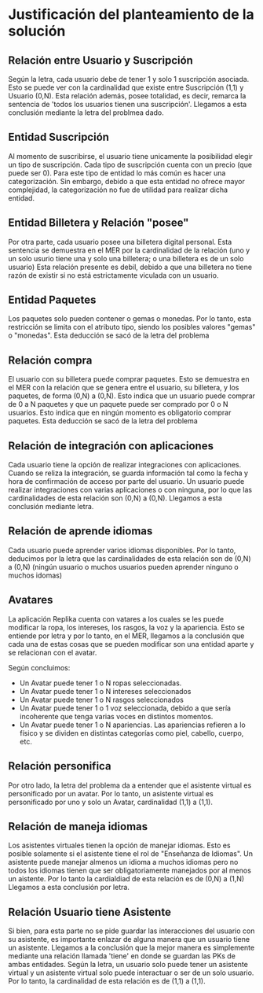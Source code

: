 # Justificación del planteamiento de la solución

## Relación entre Usuario y Suscripción
Según la letra, cada usuario debe de tener 1 y solo 1 suscripción asociada. Esto se puede ver con la cardinalidad que existe entre Suscripción (1,1) y Usuario (0,N). Esta relación además, posee totalidad, es decir, remarca la sentencia de 'todos los usuarios tienen una suscripción'.
Llegamos a esta conclusión mediante la letra del problmea dado.

## Entidad Suscripción
Al momento de suscribirse, el usuario tiene unicamente la posibilidad elegir un tipo de suscripción. Cada tipo de suscripción cuenta con un precio (que puede ser 0).
Para este tipo de entidad lo más común es hacer una categorización. Sin embargo, debido a que esta entidad no ofrece mayor complejidad, la categorización no fue de utilidad para realizar dicha entidad.

## Entidad Billetera y Relación "posee"
Por otra parte, cada usuario posee una billetera digital personal. Esta sentencia se demuestra en el MER por la cardinalidad de la relación (uno y un solo usurio tiene una y solo una billetera; o una billetera es de un solo usuario)
Esta relación presente es debil, debido a que una billetera no tiene razón de existir si no está estrictamente viculada con un usuario.

## Entidad Paquetes
Los paquetes solo pueden contener o gemas o monedas. Por lo tanto, esta restricción se limita con el atributo tipo, siendo los posibles valores "gemas" o "monedas".
Esta deducción se sacó de la letra del problema

## Relación compra
El usuario con su billetera puede comprar paquetes. Esto se demuestra en el MER con la relación que se genera entre el usuario, su billetera, y los paquetes, de forma (0,N) a (0,N). Esto indica que un usuario puede comprar de 0 a N paquetes y que un paquete puede ser comprado por 0 o N usuarios. Esto indica que en ningún momento es obligatorio comprar paquetes.
Esta deducción se sacó de la letra del problema

## Relación de integración con aplicaciones
Cada usuario tiene la opción de realizar integraciones con aplicaciones. Cuando se reliza la integración, se guarda información tal como la fecha y hora de confirmación de acceso por parte del usuario.
Un usuario puede realizar integraciones con varias aplicaciones o con ninguna, por lo que las cardinalidades de esta relación son (0,N) a (0,N).
Llegamos a esta conclusión mediante letra.

## Relación de aprende idiomas

Cada usuario puede aprender varios idiomas disponibles. Por lo tanto, deducimos por la letra que las cardinalidades de esta relación son de (0,N) a (0,N) (ningún usuario o muchos usuarios pueden aprender ninguno o muchos idomas)

## Avatares

La aplicación Replika cuenta con vatares a los cuales se les puede modificar la ropa, los intereses, los rasgos, la voz y la apariencia. Esto se entiende por letra y por lo tanto, en el MER, llegamos a la conclusión que cada una de estas cosas que se pueden modificar son una entidad aparte y se relacionan con el avatar.

Según concluimos:
- Un Avatar puede tener 1 o N ropas seleccionadas.
- Un Avatar puede tener 1 o N intereses seleccionados
- Un Avatar puede tener 1 o N rasgos seleccionados
- Un Avatar puede tener 1 o 1 voz seleccionada, debido a que sería incoherente que tenga varias voces en distintos momentos.
- Un Avatar puede tener 1 o N apariencias. Las apariencias refieren a lo físico y se dividen en distintas categorías como piel, cabello, cuerpo, etc.

## Relación personifica
Por otro lado, la letra del problema da a entender que el asistente virtual es personificado por un avatar. Por lo tanto, un asistente virtual es personificado por uno y solo un Avatar, cardinalidad (1,1) a (1,1). 

## Relación de maneja idiomas

Los asistentes virtuales tienen la opción de manejar idiomas. Esto es posible solamente si el asistente tiene el rol de "Enseñanza de Idiomas".
Un asistente puede manejar almenos un idioma a muchos idiomas pero no todos los idiomas tienen que ser obligatoriamente manejados por al menos un aistente. Por lo tanto la cardialdiad de esta relación es de (0,N) a (1,N)
Llegamos a esta conclusión por letra.

## Relación Usuario tiene Asistente
Si bien, para esta parte no se pide guardar las interacciones del usuario con su asistente, es importante enlazar de alguna manera que un usuario tiene un asistente.
Llegamos a la conclusión que la mejor manera es simplemente mediante una relación llamada 'tiene' en donde se guardan las PKs de ambas entidades. Según la letra, un usuario solo puede tener un asistente virtual y un asistente virtual solo puede interactuar o ser de un solo usuario. Por lo tanto, la cardinalidad de esta relación es de (1,1) a (1,1).